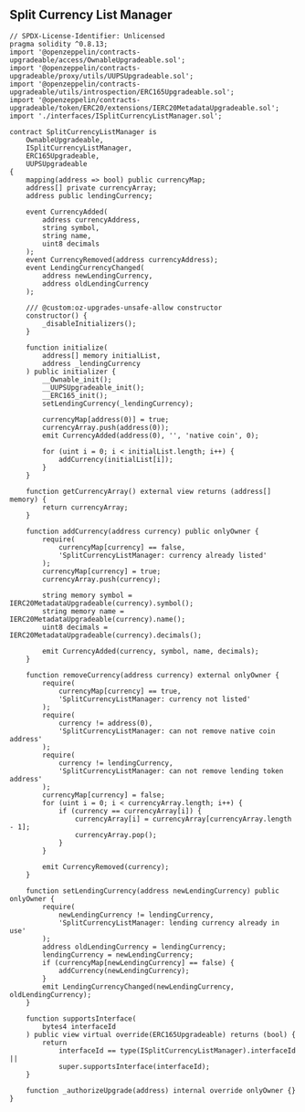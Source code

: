 
<h2>Split Currency List Manager</h2>

<pre><code class="language-solidity">// SPDX-License-Identifier: Unlicensed
pragma solidity ^0.8.13;
import '@openzeppelin/contracts-upgradeable/access/OwnableUpgradeable.sol';
import '@openzeppelin/contracts-upgradeable/proxy/utils/UUPSUpgradeable.sol';
import '@openzeppelin/contracts-upgradeable/utils/introspection/ERC165Upgradeable.sol';
import '@openzeppelin/contracts-upgradeable/token/ERC20/extensions/IERC20MetadataUpgradeable.sol';
import './interfaces/ISplitCurrencyListManager.sol';

contract SplitCurrencyListManager is
    OwnableUpgradeable,
    ISplitCurrencyListManager,
    ERC165Upgradeable,
    UUPSUpgradeable
{
    mapping(address => bool) public currencyMap;
    address[] private currencyArray;
    address public lendingCurrency;

    event CurrencyAdded(
        address currencyAddress,
        string symbol,
        string name,
        uint8 decimals
    );
    event CurrencyRemoved(address currencyAddress);
    event LendingCurrencyChanged(
        address newLendingCurrency,
        address oldLendingCurrency
    );

    /// @custom:oz-upgrades-unsafe-allow constructor
    constructor() {
        _disableInitializers();
    }

    function initialize(
        address[] memory initialList,
        address _lendingCurrency
    ) public initializer {
        __Ownable_init();
        __UUPSUpgradeable_init();
        __ERC165_init();
        setLendingCurrency(_lendingCurrency);

        currencyMap[address(0)] = true;
        currencyArray.push(address(0));
        emit CurrencyAdded(address(0), '', 'native coin', 0);

        for (uint i = 0; i < initialList.length; i++) {
            addCurrency(initialList[i]);
        }
    }

    function getCurrencyArray() external view returns (address[] memory) {
        return currencyArray;
    }

    function addCurrency(address currency) public onlyOwner {
        require(
            currencyMap[currency] == false,
            'SplitCurrencyListManager: currency already listed'
        );
        currencyMap[currency] = true;
        currencyArray.push(currency);

        string memory symbol = IERC20MetadataUpgradeable(currency).symbol();
        string memory name = IERC20MetadataUpgradeable(currency).name();
        uint8 decimals = IERC20MetadataUpgradeable(currency).decimals();

        emit CurrencyAdded(currency, symbol, name, decimals);
    }

    function removeCurrency(address currency) external onlyOwner {
        require(
            currencyMap[currency] == true,
            'SplitCurrencyListManager: currency not listed'
        );
        require(
            currency != address(0),
            'SplitCurrencyListManager: can not remove native coin address'
        );
        require(
            currency != lendingCurrency,
            'SplitCurrencyListManager: can not remove lending token address'
        );
        currencyMap[currency] = false;
        for (uint i = 0; i < currencyArray.length; i++) {
            if (currency == currencyArray[i]) {
                currencyArray[i] = currencyArray[currencyArray.length - 1];
                currencyArray.pop();
            }
        }

        emit CurrencyRemoved(currency);
    }

    function setLendingCurrency(address newLendingCurrency) public onlyOwner {
        require(
            newLendingCurrency != lendingCurrency,
            'SplitCurrencyListManager: lending currency already in use'
        );
        address oldLendingCurrency = lendingCurrency;
        lendingCurrency = newLendingCurrency;
        if (currencyMap[newLendingCurrency] == false) {
            addCurrency(newLendingCurrency);
        }
        emit LendingCurrencyChanged(newLendingCurrency, oldLendingCurrency);
    }

    function supportsInterface(
        bytes4 interfaceId
    ) public view virtual override(ERC165Upgradeable) returns (bool) {
        return
            interfaceId == type(ISplitCurrencyListManager).interfaceId ||
            super.supportsInterface(interfaceId);
    }

    function _authorizeUpgrade(address) internal override onlyOwner {}
}
</code></pre>